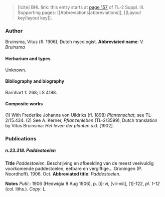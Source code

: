 > [!cite] BHL link: this entry starts at [page 157](https://www.biodiversitylibrary.org/page/33266464) of TL-2 Suppl. III.
> Supporting pages: [[Abbreviations|abbreviations]], [[Layout key|layout key]].

### Author

Bruinsma, Vitus (fl. 1906), Dutch mycologist. 
**Abbreviated name**: *V. Bruinsma*

#### Herbarium and types

Unknown.

#### Bibliography and biography

Barnhart 1: 268; LS 4198.

#### Composite works

(1) With Frederike Johanna von Uildriks (fl. 1898) *Plantenschat*; see TL-2/15.434.
(2) See A. Kerner, *Pflanzenleben* (TL-2/3599), Dutch translation by Vitus Bruinsma: *Het leven der planten* s.d. \[1902\].

### Publications

##### n.23.318. Paddestoelen

**Title**
*Paddestoelen*. Beschrijving en afbeelding van de meest veelvuldig voorkomende paddestoelen, eetbare en vergiftige... Groningen (P. Noordhoff). 1906. Oct.
**Abbreviated title**: *Paddestoelen*.

**Notes**
*Publ*.: 1906 (Hedwigia 8 Aug 1906), p. \[i\]-vi, \[vii-viii\], \[1\]-122, *pl. 1-12* (col. liths.). *Copy*: L.

